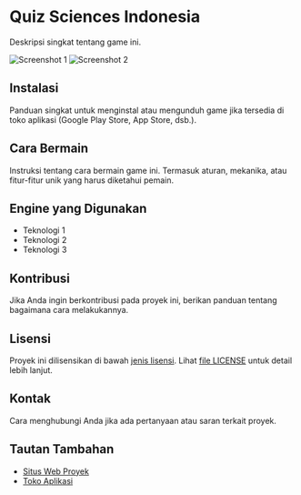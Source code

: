 # Quiz Sciences Indonesia

Deskripsi singkat tentang game ini.

![Screenshot 1](link_ke_screenshot1.png)
![Screenshot 2](link_ke_screenshot2.png)

## Instalasi

Panduan singkat untuk menginstal atau mengunduh game jika tersedia di toko aplikasi (Google Play Store, App Store, dsb.).

## Cara Bermain

Instruksi tentang cara bermain game ini. Termasuk aturan, mekanika, atau fitur-fitur unik yang harus diketahui pemain.

## Engine yang Digunakan

- Teknologi 1
- Teknologi 2
- Teknologi 3

## Kontribusi

Jika Anda ingin berkontribusi pada proyek ini, berikan panduan tentang bagaimana cara melakukannya.

## Lisensi

Proyek ini dilisensikan di bawah [jenis lisensi](link_ke_lisensi). Lihat [file LICENSE](LICENSE) untuk detail lebih lanjut.

## Kontak

Cara menghubungi Anda jika ada pertanyaan atau saran terkait proyek.

## Tautan Tambahan

- [Situs Web Proyek](link_ke_situs_web)
- [Toko Aplikasi](link_ke_toko_aplikasi)

